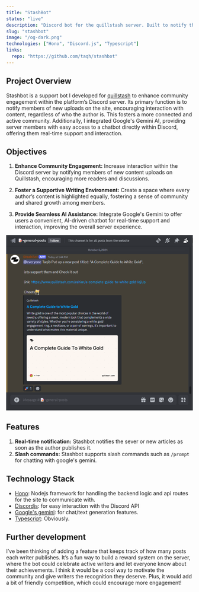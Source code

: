 ```yaml
---
title: "StashBot"
status: "live"
description: "Discord bot for the quillstash server. Built to notify the server of new articles published on the site. this bot also supports slash commands such as `/prompt` for chatting with google's gemini."
slug: "stashbot"
image: "/og-dark.png"
technologies: ["Hono", "Discord.js", "Typescript"]
links:
  repo: "https://github.com/taqh/stashbot"
---
```


## Project Overview

Stashbot is a support bot I developed for [quillstash](https://quillstash.com) to enhance community engagement within the platform’s Discord server. Its primary function is to notify members of new uploads on the site, encouraging interaction with content, regardless of who the author is. This fosters a more connected and active community. Additionally, I integrated Google's Gemini AI, providing server members with easy access to a chatbot directly within Discord, offering them real-time support and interaction.

## Objectives

1. **Enhance Community Engagement:** Increase interaction within the Discord server by notifying members of new content uploads on Quillstash, encouraging more readers and discussions.

2. **Foster a Supportive Writing Environment:** Create a space where every author’s content is highlighted equally, fostering a sense of community and shared growth among members.

3. **Provide Seamless AI Assistance:** Integrate Google's Gemini to offer users a convenient, AI-driven chatbot for real-time support and interaction, improving the overall server experience.

![a screenshot of stashbots notification on the quillstash server](../../assets/stashbot.png)

## Features

1. **Real-time notification:** Stashbot notifies the sever or new articles as soon as the author publishes it.
2. **Slash commands:** Stashbot supports slash commands such as `/prompt` for chatting with google's gemini.

## Technology Stack

- [Hono](https://hono.dev): Nodejs framework for handling the backend logic and api routes for the site to communicate with.
- [Discordjs](https://discord.js.org): for easy interaction with the Discord API
- [Google's gemini](https://ai.google.dev/gemini-api): for chat/text generation features.
- [Typescript](https://typescriptlang.org): Obviously.

## Further development

I’ve been thinking of adding a feature that keeps track of how many posts each writer publishes. It’s a fun way to build a reward system on the server, where the bot could celebrate active writers and let everyone know about their achievements. I think it would be a cool way to motivate the community and give writers the recognition they deserve. Plus, it would add a bit of friendly competition, which could encourage more engagement!
